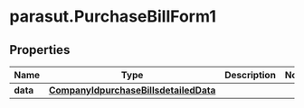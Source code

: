 # parasut.PurchaseBillForm1

## Properties
Name | Type | Description | Notes
------------ | ------------- | ------------- | -------------
**data** | [**CompanyIdpurchaseBillsdetailedData**](CompanyIdpurchaseBillsdetailedData.md) |  | 


